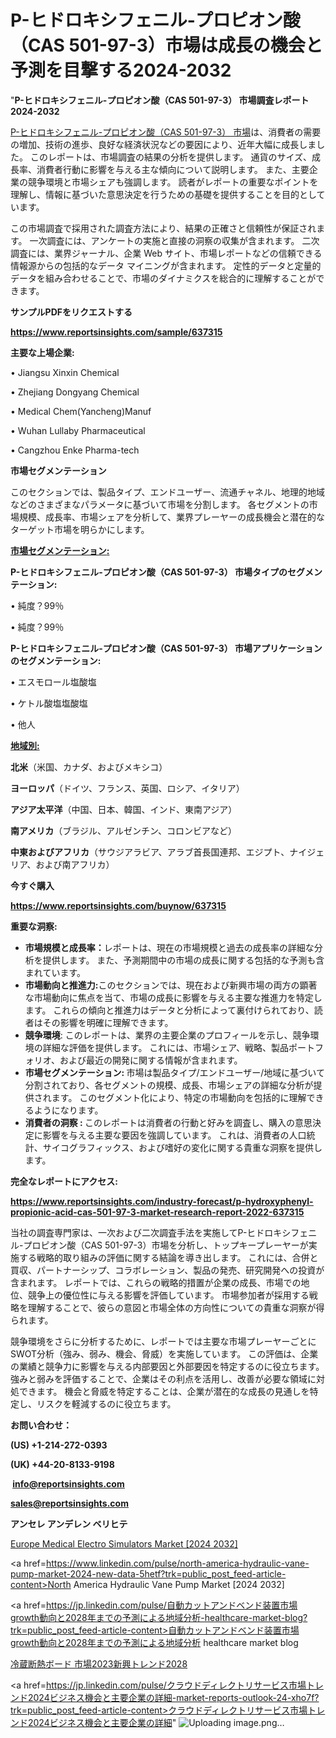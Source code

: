 # P-ヒドロキシフェニル-プロピオン酸（CAS 501-97-3）市場は成長の機会と予測を目撃する2024-2032

"<strong>P-ヒドロキシフェニル-プロピオン酸（CAS 501-97-3） 市場調査レポート 2024-2032</strong>

<a href=https://www.reportsinsights.com/sample/637315>P-ヒドロキシフェニル-プロピオン酸（CAS 501-97-3） 市場</a>は、消費者の需要の増加、技術の進歩、良好な経済状況などの要因により、近年大幅に成長しました。 このレポートは、市場調査の結果の分析を提供します。 通貨のサイズ、成長率、消費者行動に影響を与える主な傾向について説明します。 また、主要企業の競争環境と市場シェアも強調します。 読者がレポートの重要なポイントを理解し、情報に基づいた意思決定を行うための基礎を提供することを目的としています。

この市場調査で採用された調査方法により、結果の正確さと信頼性が保証されます。 一次調査には、アンケートの実施と直接の洞察の収集が含まれます。 二次調査には、業界ジャーナル、企業 Web サイト、市場レポートなどの信頼できる情報源からの包括的なデータ マイニングが含まれます。 定性的データと定量的データを組み合わせることで、市場のダイナミクスを総合的に理解することができます。

<strong><b>サンプルPDFをリクエストする</b></strong>

<a href=https://www.reportsinsights.com/sample/637315><strong><u>https://www.reportsinsights.com/sample/637315</u></strong></a>

<strong>主要な上場企業:</strong>

• Jiangsu Xinxin Chemical

• Zhejiang Dongyang Chemical

• Medical Chem(Yancheng)Manuf

• Wuhan Lullaby Pharmaceutical

• Cangzhou Enke Pharma-tech

<strong>市場セグメンテーション</strong>

このセクションでは、製品タイプ、エンドユーザー、流通チャネル、地理的地域などのさまざまなパラメータに基づいて市場を分割します。 各セグメントの市場規模、成長率、市場シェアを分析して、業界プレーヤーの成長機会と潜在的なターゲット市場を明らかにします。

<strong><u>市場セグメンテーション</u></strong><strong><u>:</u></strong>

<strong>P-ヒドロキシフェニル-プロピオン酸（CAS 501-97-3） 市場タイプのセグメンテーション:</strong>

• 純度？99％

• 純度？99％

<strong>P-ヒドロキシフェニル-プロピオン酸（CAS 501-97-3） 市場アプリケーションのセグメンテーション:</strong>

• エスモロール塩酸塩

• ケトル酸塩塩酸塩

• 他人

<strong><u>地域別</u></strong><strong><u>:</u></strong>

<strong>北米</strong>（米国、カナダ、およびメキシコ）

<strong>ヨーロッパ</strong>（ドイツ、フランス、英国、ロシア、イタリア）

<strong>アジア太平洋</strong>（中国、日本、韓国、インド、東南アジア）

<strong>南アメリカ</strong>（ブラジル、アルゼンチン、コロンビアなど）

<strong>中東およびアフリカ</strong>（サウジアラビア、アラブ首長国連邦、エジプト、ナイジェリア、および南アフリカ）

<strong>今すぐ購入</strong>

<a href=https://www.reportsinsights.com/buynow/637315><strong><u>https://www.reportsinsights.com/buynow/637315</u></strong></a>

<strong>重要な洞察:</strong>
<ul>
  <li><strong>市場規模と成長率：</strong>レポートは、現在の市場規模と過去の成長率の詳細な分析を提供します。 また、予測期間中の市場の成長に関する包括的な予測も含まれています。</li>
  <li><strong>市場動向と推進力:</strong>このセクションでは、現在および新興市場の両方の顕著な市場動向に焦点を当て、市場の成長に影響を与える主要な推進力を特定します。 これらの傾向と推進力はデータと分析によって裏付けられており、読者はその影響を明確に理解できます。</li>
  <li><strong>競争環境</strong>: このレポートは、業界の主要企業のプロフィールを示し、競争環境の詳細な評価を提供します。 これには、市場シェア、戦略、製品ポートフォリオ、および最近の開発に関する情報が含まれます。</li>
  <li><strong>市場セグメンテーション: </strong>市場は製品タイプ/エンドユーザー/地域に基づいて分割されており、各セグメントの規模、成長、市場シェアの詳細な分析が提供されます。 このセグメント化により、特定の市場動向を包括的に理解できるようになります。</li>
  <li><strong>消費者の洞察 : </strong>このレポートは消費者の行動と好みを調査し、購入の意思決定に影響を与える主要な要因を強調しています。 これは、消費者の人口統計、サイコグラフィックス、および嗜好の変化に関する貴重な洞察を提供します。</li>
</ul>
<strong>完全なレポートにアクセス:</strong>

<a href=https://www.reportsinsights.com/industry-forecast/p-hydroxyphenyl-propionic-acid-cas-501-97-3-market-research-report-2022-637315><strong><u><b>https://www.reportsinsights.com/industry-forecast/p-hydroxyphenyl-propionic-acid-cas-501-97-3-market-research-report-2022-637315</b></u></strong></a>

当社の調査専門家は、一次および二次調査手法を実施してP-ヒドロキシフェニル-プロピオン酸（CAS 501-97-3）市場を分析し、トップキープレーヤーが実施する戦略的取り組みの評価に関する結論を導き出します。 これには、合併と買収、パートナーシップ、コラボレーション、製品の発売、研究開発への投資が含まれます。 レポートでは、これらの戦略的措置が企業の成長、市場での地位、競争上の優位性に与える影響を評価しています。 市場参加者が採用する戦略を理解することで、彼らの意図と市場全体の方向性についての貴重な洞察が得られます。

競争環境をさらに分析するために、レポートでは主要な市場プレーヤーごとにSWOT分析（強み、弱み、機会、脅威）を実施しています。 この評価は、企業の業績と競争力に影響を与える内部要因と外部要因を特定するのに役立ちます。 強みと弱みを評価することで、企業はその利点を活用し、改善が必要な領域に対処できます。 機会と脅威を特定することは、企業が潜在的な成長の見通しを特定し、リスクを軽減するのに役立ちます。

<strong>お問い合わせ：</strong>

<strong>(US) +1-214-272-0393</strong>

<strong>(UK) +44-20-8133-9198</strong>

<strong> </strong><a href=info@reportsinsights.com><strong><u>info@reportsinsights.com</u></strong></a>

<a href=sales@reportsinsights.com><strong><u>sales@reportsinsights.com</u></strong></a>

<strong>アンセレ アンデレン ベリヒテ</strong>

<a href=https://www.linkedin.com/pulse/europe-medical-electro-simulators-market-nuame/>Europe Medical Electro Simulators Market [2024 2032]</a>

<a href=https://www.linkedin.com/pulse/north-america-hydraulic-vane-pump-market-2024-new-data-5hetf?trk=public_post_feed-article-content>North America Hydraulic Vane Pump Market [2024 2032]</a>

<a href=https://jp.linkedin.com/pulse/自動カットアンドベンド装置市場growth動向と2028年までの予測による地域分析-healthcare-market-blog?trk=public_post_feed-article-content>自動カットアンドベンド装置市場growth動向と2028年までの予測による地域分析 healthcare market blog</a>

<a href=https://www.linkedin.com/pulse/冷蔵断熱ボード-市場2023新興トレンド2028-reports-insights-expert/>冷蔵断熱ボード 市場2023新興トレンド2028</a>

<a href=https://jp.linkedin.com/pulse/クラウドディレクトリサービス市場トレンド2024ビジネス機会と主要企業の詳細-market-reports-outlook-24-xho7f?trk=public_post_feed-article-content>クラウドディレクトリサービス市場トレンド2024ビジネス機会と主要企業の詳細</a>"
![Uploading image.png…]()
